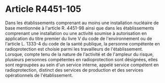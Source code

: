 # Article R4451-105

Dans les établissements comprenant au moins une installation nucléaire de base mentionnée à l'article R. 4451-98 ainsi que dans les établissements comprenant une installation ou une activité soumise à autorisation en application du titre premier du livre V du code de l'environnement ou de l'article L. 1333-4 du code de la santé publique, la personne compétente en radioprotection est choisie parmi les travailleurs de l'établissement.   
Lorsque, compte tenu de la nature de l'activité et de l'ampleur du risque, plusieurs personnes compétentes en radioprotection sont désignées, elles sont regroupées au sein d'un service interne, appelé service compétent en radioprotection, distinct des services de production et des services opérationnels de l'établissement.